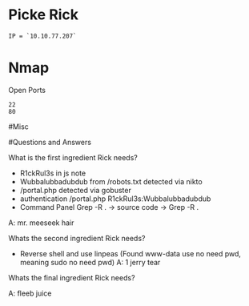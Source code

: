 # Picke Rick

```
IP = `10.10.77.207`
```
# Nmap

Open Ports

```
22
80
```

#Misc 



#Questions and Answers

What is the first ingredient Rick needs?


* R1ckRul3s in js note
* Wubbalubbadubdub from /robots.txt detected via nikto
* /portal.php detected via gobuster
* authentication /portal.php R1ckRul3s:Wubbalubbadubdub
* Command Panel Grep -R . -> source code -> Grep -R .

A: mr. meeseek hair


Whats the second ingredient Rick needs?

* Reverse shell and use linpeas (Found www-data use no need pwd, meaning sudo no need pwd)
A: 1 jerry tear

Whats the final ingredient Rick needs?

A: fleeb juice
